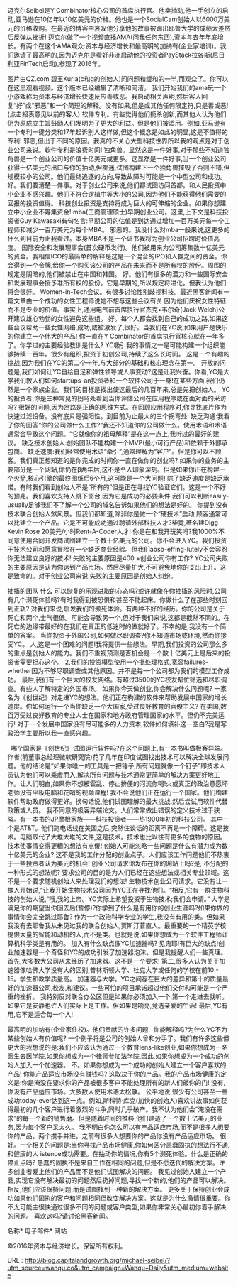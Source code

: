迈克尔Seibel是Y Combinator核心公司的首席执行官。他卖抽动,他一手创立的启动,亚马逊在10亿年以10亿美元的价格。他也是一个SocialCam创始人以6000万美元的价格收购。在最近的博客中哀叹他分享他的故事被踢出耶鲁大学的成绩太差然后反弹从挫折! 
 迈克尔做了一个视频直播AMA(问我任何东西),资本与去年年底增长。有两个在这个AMA观众:资本与经济增长和最高明的加纳有(企业家培训)。我们邀请了最高明的,因为迈克尔是看好非洲启动他的投资者PayStack拉各斯(尼日利亚FinTech启动),参观了2016年。 
  
 图片由QZ.com 
 碧玉Kuria(c和g的创始人)问问题和缓和的一半,而观众了。你可以在这里观看视频。这个版本已经编辑了清晰和简洁。 
 我们开始我们的ama玩一个小游戏称为资本与经济增长快速反应善或恶。我启动相关声明,然后客人回复“好”或“邪恶”和一个简短的解释。没有如果,但是或其他任何限定符,只是善或恶!(点击报表意见以前的客人) 
 软件专利。有些觉得他们扼杀创新,而其他人认为他们仍为原成立主旨鼓励人们发明为了更大的利益。但是他们被滥用。例如,亚马逊有一个专利一键分类和17年起诉别人这样做,但这个概念是如此的明显,这是不值得的专利! 
 邪恶,但出于不同的原因。我真的不关心大型科技世界所以我的观点是对于创业公司来说。软件专利是浪费时间! 
 独角兽。显然这是一件好事,对于那些不知道独角兽是一个创业公司的价值十亿美元或更多。这显然是一件好事,当一个创业公司获得十亿美元的出口与你的抽动,但痴迷,试图构建下一个独角兽摧毁了否则不错,但规模较小的公司。他们最终追逐的方向,导致故障时可能是一个中型公司和成功。 
 好。我们要清楚一件事。对于创业公司来说,他们都试图访问首都。和人民投资中小企业不感兴趣。他们不符合逻辑中等大小的公司,因为他们不能获得他们需要的回报的投资值得。 
 科技创业投资是支持将成为巨大的可伸缩的企业。如果你想建立中小企业不筹集资金! 
 mba(工商管理硕士)早期创业公司。这里,上下文是科技投资者Guy Kawasaki有句名言:早期公司的估值是到达通过增加一百万美元每一个工程师和减少一百万美元为每个MBA。 
 邪恶的。我没什么对mba一般来说,这更多的什么到目前为止我看过。本身MBA不是一个证书我将为创业公司招聘时价值高度。 
 国际安全和发展理事会(首次硬币发行)。他们被用来为公司筹集数十亿美元的资金。我相信ICO的最简单的解释是这是一个混合的IPO和人群之间的资金。你会得到一个令牌,给你一个购买该公司的产品在未来而不是所有权的股份。周围的规定是阴暗的,他们被禁止在中国和韩国。 
 好。他们有很多的潜力和一些国际安全和发展理事会授予准所有权的股份。它是早期的,所以规定将进化。但我认为他们将会很好。 
 Women-in-Tech会议。有很多讨论性别歧视科技。最近黑客新闻有一篇文章由一个成功的女性工程师说她不想与这些会议有关 
 因为他们庆祝女性特征而不是专业的价值。事实上,通用电气前首席执行官杰克•韦尔奇(Jack Welch)公开建议雄心勃勃的女性避免这些组。 
 好。每个人都会找到自己的成功之路,如果这些会议帮助一些女性网络,成功,或被激发了,很好。当我们在YC说,如果用户是快乐的你建立一个伟大的产品! 
 你一直在Y Combinator的首席执行官核心就在一年多了。你学过的主要经验教训是什么? 
 YC吸引我的事情之一是可能构建一个组织能够持续一百年。很少有组织,投资于初创公司,持续了这么长时间。 
 这是一个有趣的挑战,因为我们在YC的第二个十年,与大部分的基础和核心理念在第一。 
 开放的问题是,我们如何让YC自给自足和弹性领导或人事变动?这是让我兴奋。你看,YC是大学我们教人们如何startups-an投资者和一个软件公司于一身!在某些方面,我们仍然是一个家族企业。我们的目标是找出使这最后的几百年来,总是先把创始人。 
 YC的投资者,你是三种常见的拐弯处看到当你评估公司在应用程序或在面对面的采访吗? 
 很好的问题,因为岔路是正确的思维方式。在回顾应用程序时,你寻找底片作为快速过滤设备。没有底片是强阳性。到目前为止最大的三个拐弯处: 
 缺乏沟通:我看了你的回答“你的公司做什么工作?“我还不知道你的公司做什么。使用术语和术语通常会导致这个问题。“它就像你的祖母解释”是在这一点上,我听过的最好的建议。 
 缺乏技术创始人:创始团队不能构建一个MVP(最小可行产品)和依赖于外部承包商。 
 缺乏速度:我们经常使用术语“牵引”,通常理解为“客户”。但是你可以不顾客。我们真正想知道的是你完成的时间你一直在做你的创业吗? 
 如果你的业务的主要部分是一个网站,你仍在β两年后,这不是令人印象深刻。但是如果你正在构建一个火箭,核心引擎的最终图纸后6个月,这可能是一个大问题! 
 除了缺乏速度是缺乏承诺。有时我们看到创始人不是“所有的”但是正在寻找YC验证它们。这是一个不好的预兆。我们喜欢支持人跳下窗台,因为它是成功的必要条件,我们可以判断easily-usually足够我们不了解一个公司的域名告诉如果他们的想法是好的。 
 你提到没有技术联合创始人煞风景。但我们都知道,除非你是做一个“硬技术”启动,顾客通常可以比建立一个产品。它是不可能成功通过聘请外部科技人才?毕竟,著名建Digg Kevin Rose 20美元/小时Rent-A-Coder人才! 
 你是在和我开玩笑吗?我1000%不同意使用合同开发商试图建立一个数十亿美元的公司。你不会进入YC。我们投资于技术公司和愿意冒险在一个缺乏商业经验。但我们abso-effing-lutely不会容忍你无法建立良好的技术! 
 失败的主要原因是400 +创业公司你有工作? 
 YC公司失败的主要原因是认为你达到产品市场。然后尽量扩大,不可避免地你的支出上升。这是致命的。对于创业公司来说,失败的主要原因是创始人纠纷。 
   
  
 抽搐的团队 
 什么 
 可以恢复的乐观进取的心态吗?或许就像在你抽搐的风险时,公司有几个濒死体验吗?有时我得到被恐惧和甚至不能起床。你做什么了在那些时刻回到正轨? 
 对我们来说,启发我们的濒死体验。有两种不好的经历。你的公司是关于死亡和两个,士气很低。可能会导致另一个,但对于我们来说,这都是截然不同的。在死亡的边缘带最好的在我们在真正的低迷时的做就好了。不幸的是,我没有一个简单的答案。 
 当你投资于外国公司,如何做尽职调查?你不知道市场或环境,然而你接受YC。 
 人,这是一个困难的问题!我将提供一些想法。早期,我们投资的公司那么多的重点是创始人的能力。我们不重视预测是否机会是一个数十亿美元上是后来的投资者需要担心这个。 
 2,我们的投资模型使用一个批处理格式,宽容failures-whether因为不够尽职调查或其他原因。并不是每一个公司都为我们的模型工作成功。 
 最后,我们有一个巨大的校友网络。有超过3500的YC校友帮忙筛选和尽职调查。有些人了解特定的外国市场。 
 如果你今天做创业,你会解决什么问题呢? 
 一家名为《创世纪》对走进YC的想法。他们正在构建的软件来帮助发展中国家的增长速度。你如何运行一个当你缺乏一个大国家,受过良好教育的官僚主义? 
 在美国,数百万受过良好教育的专业人士在国家和地方政府管理国家的水平。但仍不完美运行! 
 对于一个发展中国家没有尽可能多的人力资本,软件如何填补这一空白?我是写政治学主要所以我一直感兴趣。 
   
  
   
 哪个国家是《创世纪》试图运行软件吗?在这个问题上,有一本书叫做极客异端。作者(前董事总经理微软研究院)花了几年在印度试图找出技术可以解决全球发展问题。他的结论是“如果你唯一的工具是一把锤子,所有问题就像一个钉子”即技术人员认为他们可以乘虚而入,解决所有问题与技术通常更简单的解决方案更好地工作。让人们明白,如果你不想被霍乱、停止排便的河流你喝!火或真正的政治意愿坏老师没有平板电脑和花哨的视频课程! 
 我不会说他们正在运行一个国家。他们构建软件帮助政府做得更好。换句话说,他们试图理解的最大挑战,然后尝试用软件代替政策或人员。 
 我不同意的极客异端论文。人们常常做出错误的定义技术过于狭隘。有一本书的JP摩根家族——科技投资者——热1900年初的科技公司。 
 其中一个是AT&T。他们跑电话线在美国之后,突然住谈话的距离不再是一个障碍。这是技术。电脑取代了大堆大堆的文件,这是技术。技术也比以往有更多的食物的原因。技术使事情变得更糟的想法有点傻! 
 创始人可能忽略一些问题是什么有潜力成为数十亿美元的企业? 
 这不是我的工作分配的创业点子。人们应该工作问题他们不热衷于一些投资者认为美元的机会! 
 创业公司请求你发布在你的网站上吗?是, 
 不分配的一种形式的想法呢? 
 要求公司的目的是为人们已经在这些想法或相关专业领域。这不是一个要求随机创始人来处理我们的想法! 
 生物技术创业公司请求。它没有让一群人开始说,“让我开始生物技术公司因为YC正在寻找他们。“相反,它有一群生物科技的创始人说,“哦,我的上帝。YC实际上希望投资于生物技术;我们会申请。” 
 大学是满足你的期望当你回去后(暂停)?你学到了什么是有用你的创业生涯吗?如果你做的事情你会完全跳过耶鲁? 
 作为一个政治科学专业的学生,我没有有用的类。但如果我没有去耶鲁我从未见过我的联合创始人,贾斯汀菅直人。最重要的一个精英学校提供大量的智能和动机的人,而不是类。也就是说,如果你想成为一个软件工程师计算机科学类是有用的。 
 加入有什么缺点像YC加速器吗? 
 见鬼耶!有巨大的缺点!创业加速器是一个奇怪和YC的成功引发了加速器泡沫。但是我提醒人们一些真理。 
 首先,大多数大公司从未经历了加速器。这不是一个要求! 
 第二,很多人认为关于加速器像哈佛大学没有大的区别,普林斯顿大学、杜克大学或任何的学校在前10 - 15。学生和教学质量高。 
 加速器与大学。YC之间存在巨大的差异和第十的质量最好的加速器公司,校友,和建议。一些可怕的项目承诺超过他们交付和可能是一个严重的挫折。 
 我特别反对联合办公区但是如果你必须加入一个,第一个走进去就听。如果它是安静也许人们实际上是工作。但如果是响亮,竞选亲爱的生活! 
 最后,YC有用,它不是适合每一个人! 
   
  
 最高明的加纳有(企业家住校)。他们贡献的许多问题 
   
 你能解释吗?为什么YC不为某些创始人有价值呢? 
 一个例子将是公司的创始人曾和分手了。我们有许多这些但更大的我想说的是:我们不应该认为通过一个教育lens-like创业,如果你想成为一名医生去医学院,如果你想成为一个律师参加法学院,因此,如果你想成为一个成功的创始人加入一个加速器。 
 不。如果你想成为一个成功的创始人建立一个客户喜欢的产品! 
 你能产品适应市场没有赚钱吗? 
 这取决于你的产品。我的产品市场健康的定义是:你是淹没在要求你的产品被很多客户不能处理所有的新人们敲你的门! 
 没有,你没有产品适应市场。大多数人使用术语太松散。 
 公平地说,很少有公司甚至一些成功today-ever达到这一点。例如,斯科特·库克(加快的创始人)喜欢讲故事如何获得最初的几个客户进行着激烈的斗争,同时几乎破产。我不认为他们会“淹没在需求”的每一个新的销售磨。但是随着时间的推移,他们建造了一个数十亿美元的业务,因为每个客户呆太久。 
 我不明白你怎么可以有产品适应市场,而不是很多人想要你的产品。两个携手并进。之前有很多人想要你的产品你没有产品适应市场。 
 很好。一个相关的问题是:当你寻找产品市场健康,你如何区分愚蠢固执的想法行不通,和健康的人 
 istence成功需要。在抽动你的情况,你有5个濒死体验。什么是正确的停止点吗? 
 愚蠢的固执不是来自工作在相同的问题,但是不愿迭代的解决方案。许多创业者爱上他们的产品而不是他们试图解决的问题。 
 我见过创始人建立一个产品,实现它没有解决最初的问题然后扔掉问题,寻找一个新的,他们的产品可以解决。相反,他们应该保持问题,而是试图找到一种新的解决方案。 
 更多关于保持创业会成功如果他们固执的客户和问题相同但改变解决方案。这就是为什么激情很重要。你不太可能主很快通过很多不同的问题或客户类型,如果你非常关心最初你着手解决的问题。 
 喜欢这吗?请讨论黑客新闻。 
  
  
  
 名称* 
 电子邮件* 
 网站 
  
  
  
  
  
 ©2016年资本与经济增长。保留所有权利。 
  
  
   
  URL : http://blog.capitalandgrowth.org/michael-seibel/?utm_source=wanqu.co&utm_campaign=Wanqu+Daily&utm_medium=website
